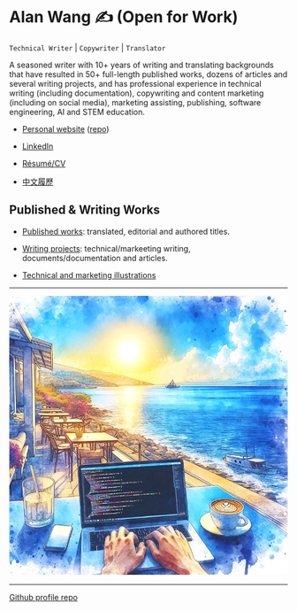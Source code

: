 # Alan Wang ✍️ (Open for Work)

`Technical Writer` | `Copywriter` | `Translator`

A seasoned writer with 10+ years of writing and translating backgrounds that have resulted in 50+ full-length published works, dozens of articles and several writing projects, and has professional experience in technical writing (including documentation), copywriting and content marketing (including on social media), marketing assisting, publishing, software engineering, AI and STEM education.

- [Personal website](https://alankrantas.github.io/) ([repo](https://github.com/alankrantas/alankrantas.github.io))

- [LinkedIn](https://www.linkedin.com/in/alankrantas/)

- [Résumé/CV](https://www.cake.me/krantas)

- [中文履歷](https://www.cake.me/me/krantas)

## Published & Writing Works

- [Published works](https://github.com/alankrantas/alankrantas/blob/main/works/published.md): translated, editorial and authored titles.

- [Writing projects](https://github.com/alankrantas/alankrantas/blob/main/works/projects.md): technical/markeeting writing, documents/documentation and articles.

- [Technical and marketing illustrations](https://github.com/alankrantas/alankrantas/blob/main/works/illustration.md)

---

![profile](profile.jpg)

---

[Github profile repo](https://github.com/alankrantas/alankrantas)
